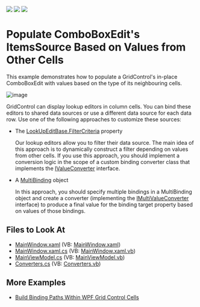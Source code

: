 <!-- default badges list -->
![](https://img.shields.io/endpoint?url=https://codecentral.devexpress.com/api/v1/VersionRange/128653421/21.1.5%2B)
[![](https://img.shields.io/badge/Open_in_DevExpress_Support_Center-FF7200?style=flat-square&logo=DevExpress&logoColor=white)](https://supportcenter.devexpress.com/ticket/details/E2163)
[![](https://img.shields.io/badge/📖_How_to_use_DevExpress_Examples-e9f6fc?style=flat-square)](https://docs.devexpress.com/GeneralInformation/403183)
<!-- default badges end -->
# Populate ComboBoxEdit's ItemsSource Based on Values from Other Cells

This example demonstrates how to populate a GridControl's in-place ComboBoxEdit with values based on the type of its neighbouring cells.

![image](https://user-images.githubusercontent.com/12169834/183652084-c06f59be-8c23-4a15-be68-a2938158fa28.png)

GridControl can display lookup editors in column cells. You can bind these editors to shared data sources or use a different data source for each data row. Use one of the following approaches to customize these sources:

* The [LookUpEditBase.FilterCriteria](https://docs.devexpress.com/WPF/DevExpress.Xpf.Editors.LookUpEditBase.FilterCriteria) property

  Our lookup editors allow you to filter their data source. The main idea of this approach is to dynamically construct a filter depending on values from other cells. If you use this approach, you should implement a conversion logic in the scope of a custom binding converter class that implements the [IValueConverter](https://docs.microsoft.com/en-us/dotnet/api/system.windows.data.ivalueconverter?view=netcore-3.1) interface.

* A [MultiBinding](https://docs.microsoft.com/en-us/dotnet/api/system.windows.data.multibinding?view=netcore-3.1) object

  In this approach, you should specify multiple bindings in a MultiBinding object and create a converter (implementing the [IMultiValueConverter](https://docs.microsoft.com/en-us/dotnet/api/system.windows.data.imultivalueconverter?view=netcore-3.1) interface) to produce a final value for the binding target property based on values of those bindings.

<!-- default file list -->
## Files to Look At

* [MainWindow.xaml](./CS/MainWindow.xaml) (VB: [MainWindow.xaml](./VB/MainWindow.xaml))
* [MainWindow.xaml.cs](./CS/MainWindow.xaml.cs) (VB: [MainWindow.xaml.vb](./VB/MainWindow.xaml.vb))
* [MainViewModel.cs](./CS/MainViewModel.cs) (VB: [MainViewModel.vb](./VB/MainViewModel.vb))
* [Converters.cs](./CS/Converters.cs) (VB: [Converters.vb](./VB/Converters.vb))
<!-- default file list end -->

## More Examples

* [Build Binding Paths Within WPF Grid Control Cells](https://github.com/DevExpress-Examples/how-to-build-binding-paths-in-gridcontrol-cells)
